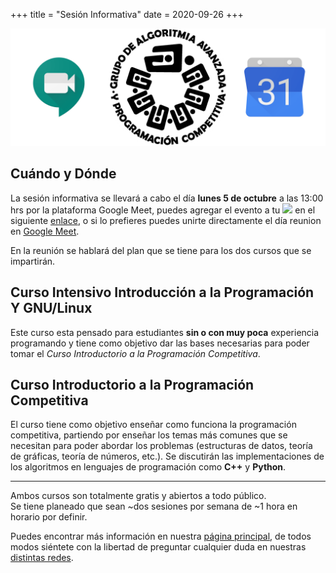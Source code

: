 +++
title = "Sesión Informativa"
date = 2020-09-26
+++

![Sesión Informativa](/sesion_informativa.png "Sesión Informativa")

## Cuándo y Dónde
La sesión informativa se llevará a cabo el día **lunes 5 de octubre** a las
13:00 hrs por la plataforma Google Meet, puedes agregar el evento a tu
<a target="_blank" href="https://calendar.google.com/event?action=TEMPLATE&amp;tmeid=NzVpZ3FuNmhoczZxc2s5MGgwZHVzaTRpcG0gbXVjaW5vYWJAbQ&amp;tmsrc=mucinoab%40gmail.com"><img border="0" src="https://www.google.com/calendar/images/ext/gc_button1_es.gif"></a> en el siguiente [enlace](https://calendar.google.com/event?action=TEMPLATE&tmeid=NzVpZ3FuNmhoczZxc2s5MGgwZHVzaTRpcG0gbXVjaW5vYWJAbQ&tmsrc=mucinoab%40email.com), o si lo prefieres puedes unirte directamente el día reunion en  [Google Meet](https://meet.google.com/yfz-nvae-coh).

<!-- more -->

En la reunión se hablará del plan que se tiene para los dos cursos que se
impartirán.

## Curso Intensivo Introducción a la Programación Y GNU/Linux

Este curso esta pensado para estudiantes **sin o con muy poca** experiencia
programando y tiene como objetivo dar las bases necesarias para poder tomar el
*Curso Introductorio a la Programación Competitiva*.


## Curso Introductorio a la Programación Competitiva
El curso tiene como objetivo enseñar como funciona la programación competitiva, partiendo por enseñar los temas más comunes que se necesitan para poder abordar los problemas (estructuras de datos, teoría de gráficas, teoría de números, etc.). Se discutirán las implementaciones de los algoritmos en lenguajes de programación como **C++** y **Python**.

-------------------------------------------------------------------------------

Ambos cursos son totalmente gratis y abiertos a todo público.\
Se tiene planeado que sean ~dos sesiones por semana de ~1 hora en horario por
definir. 

  Puedes encontrar más información en nuestra [página principal](https://club-de-algoritmia-acatlan-guapa.github.io/), de todos modos siéntete con la libertad de preguntar cualquier duda en nuestras [distintas redes](https://club-de-algoritmia-acatlan-guapa.github.io/contacto/).

